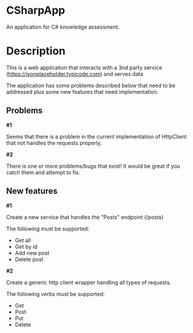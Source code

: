 # CSharpApp

An application for C# knowledge assessment.

# Description

This is a web application that interacts with a 3nd party service (https://jsonplaceholder.typicode.com) and serves data

The application has some problems described below that need to be addressed plus some new features that need implementation.

## Problems

**#1**

Seems that there is a problem in the current implementation of HttpClient that not handles the requests properly.

**#2**

Τhere is one or more problems/bugs that exist! It would be great if you catch them and attempt to fix.

## New features

**#1**

Create a new service that handles the "Posts" endpoint (/posts)

The following must be supported:

- Get all
- Get by id
- Add new post
- Delete post

**#2**

Create a generic http client wrapper handling all types of requests.

The following verbs must be supported:
- Get
- Post
- Put
- Delete